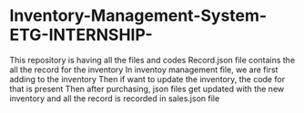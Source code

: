 # Inventory-Management-System-ETG-INTERNSHIP-
This repository is having all the files and codes 
Record.json file contains the all the record for the inventory
In inventoy management file, we are first adding to the inventory
Then if want to update the inventory, the code for that is present
Then after purchasing, json files get updated with the new inventory and all the record is recorded in sales.json file
